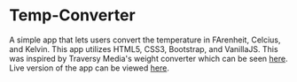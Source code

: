 # Temp-Converter
A simple app that lets users convert the temperature in FArenheit, Celcius, and Kelvin. This app utilizes HTML5, CSS3, Bootstrap, and VanillaJS. This was inspired by Traversy Media's weight converter which can be seen [here](https://www.youtube.com/watch?v=7l-ZAuU8TXc&list=PLillGF-RfqbbnEGy3ROiLWk7JMCuSyQtX&index=4). Live version of the app can be viewed [here](http://ike-temp-converter.surge.sh/).
